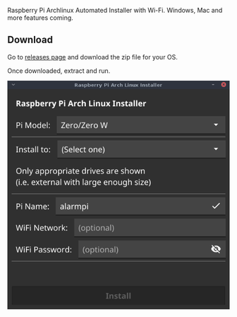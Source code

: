 Raspberry Pi Archlinux Automated Installer with Wi-Fi. Windows, Mac and more features coming.

## Download

Go to [releases
page](https://github.com/oxplot/raspberrypi-archlinux-installer/releases)
and download the zip file for your OS.

Once downloaded, extract and run.

<img alt="Screenshot of the UI app" src="screenshot_dark.png">
